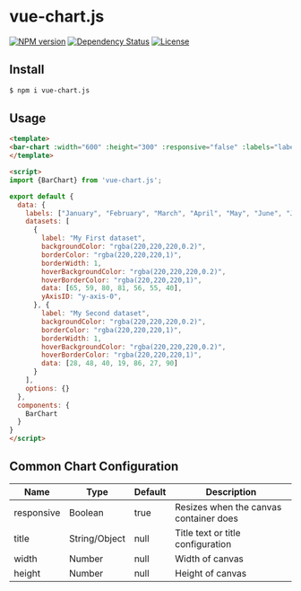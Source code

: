 # vue-chart.js

[![NPM version][npm-image]][npm-url]
[![Dependency Status][david-image]][david-url]
[![License][license-image]][license-url]

## Install

``` bash
$ npm i vue-chart.js
```

## Usage

``` html
<template>
<bar-chart :width="600" :height="300" :responsive="false" :labels="labels" :datasets="datasets" :options="options"></bar-chart>
</template>

<script>
import {BarChart} from 'vue-chart.js';

export default {
  data: {
    labels: ["January", "February", "March", "April", "May", "June", "July"],
    datasets: [
      {
        label: "My First dataset",
        backgroundColor: "rgba(220,220,220,0.2)",
        borderColor: "rgba(220,220,220,1)",
        borderWidth: 1,
        hoverBackgroundColor: "rgba(220,220,220,0.2)",
        hoverBorderColor: "rgba(220,220,220,1)",
        data: [65, 59, 80, 81, 56, 55, 40],
        yAxisID: "y-axis-0",
      }, {
        label: "My Second dataset",
        backgroundColor: "rgba(220,220,220,0.2)",
        borderColor: "rgba(220,220,220,1)",
        borderWidth: 1,
        hoverBackgroundColor: "rgba(220,220,220,0.2)",
        hoverBorderColor: "rgba(220,220,220,1)",
        data: [28, 48, 40, 19, 86, 27, 90]
      }
    ],
    options: {}
  },
  components: {
    BarChart
  }
}
</script>
```

## Common Chart Configuration

| Name | Type | Default | Description |
| --- | --- | --- | --- |
| responsive | Boolean | true | Resizes when the canvas container does |
| title | String/Object | null | Title text or title configuration |
| width | Number | null | Width of canvas |
| height | Number | null | Height of canvas |


[npm-image]: https://img.shields.io/npm/v/vue-chart.js.svg?style=flat-square
[npm-url]: https://npmjs.org/package/vue-chart.js
[david-image]: http://img.shields.io/david/hanai/vue-chart.js.svg?style=flat-square
[david-url]: https://david-dm.org/hanai/vue-chart.js
[license-image]: http://img.shields.io/npm/l/vue-chart.js.svg?style=flat-square
[license-url]: ./LICENSE
